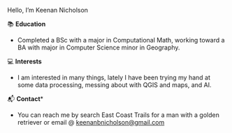 Hello, I’m Keenan Nicholson


📚 **Education**

- Completed a BSc with a major in Computational Math, working toward a BA with major in Computer Science minor in Geography. 

💻 **Interests**

- I am interested in many things, lately I have been trying my hand at some data processing, messing about with QGIS and maps, and AI.

📬 **Contact***

- You can reach me by search East Coast Trails for a man with a golden retriever or email @ keenanbnicholson@gmail.com
